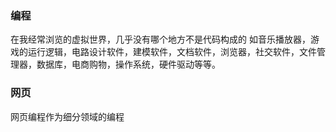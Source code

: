 ### 编程
在我经常浏览的虚拟世界，几乎没有哪个地方不是代码构成的
如音乐播放器，游戏的运行逻辑，电路设计软件，建模软件，文档软件，浏览器，社交软件，文件管理器，数据库，电商购物，操作系统，硬件驱动等等。

### 网页
网页编程作为细分领域的编程
